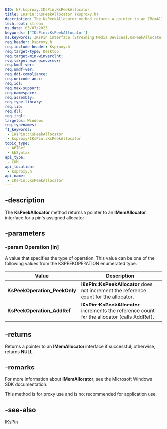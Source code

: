 ```yaml
---
UID: NF:ksproxy.IKsPin.KsPeekAllocator
title: IKsPin::KsPeekAllocator (ksproxy.h)
description: The KsPeekAllocator method returns a pointer to an IMemAllocator interface for a pin's assigned allocator.
tech.root: stream
ms.date: 03/07/2023
keywords: ["IKsPin::KsPeekAllocator"]
ms.keywords: IKsPin interface [Streaming Media Devices],KsPeekAllocator method, IKsPin.KsPeekAllocator, IKsPin::KsPeekAllocator, KsPeekAllocator, KsPeekAllocator method [Streaming Media Devices], KsPeekAllocator method [Streaming Media Devices],IKsPin interface, ksproxy/IKsPin::KsPeekAllocator, ksproxy_46ab9e52-a477-4fca-bddc-af1848484f84.xml, stream.ikspin_kspeekallocator
req.header: ksproxy.h
req.include-header: Ksproxy.h
req.target-type: Desktop
req.target-min-winverclnt: 
req.target-min-winversvr: 
req.kmdf-ver: 
req.umdf-ver: 
req.ddi-compliance: 
req.unicode-ansi: 
req.idl: 
req.max-support: 
req.namespace: 
req.assembly: 
req.type-library: 
req.lib: 
req.dll: 
req.irql: 
targetos: Windows
req.typenames: 
f1_keywords:
 - IKsPin::KsPeekAllocator
 - ksproxy/IKsPin::KsPeekAllocator
topic_type:
 - APIRef
 - kbSyntax
api_type:
 - COM
api_location:
 - ksproxy.h
api_name:
 - IKsPin::KsPeekAllocator
---
```


## -description

The **KsPeekAllocator** method returns a pointer to an **IMemAllocator** interface for a pin's assigned allocator.

## -parameters

### -param Operation [in]

A value that specifies the type of operation. This value can be one of the following values from the KSPEEKOPERATION enumerated type.

| Value | Description |
|---|---|
| **KsPeekOperation_PeekOnly** | **IKsPin::KsPeekAllocator** does not increment the reference count for the allocator. |
| **KsPeekOperation_AddRef** | **IKsPin::KsPeekAllocator** increments the reference count for the allocator (calls AddRef). |

## -returns

Returns a pointer to an **IMemAllocator** interface if successful; otherwise, returns **NULL**.

## -remarks

For more information about **IMemAllocator**, see the Microsoft Windows SDK documentation.

This method is for proxy use and is not recommended for application use.

## -see-also

[IKsPin](/windows-hardware/drivers/ddi/ksproxy/nn-ksproxy-ikspin)
